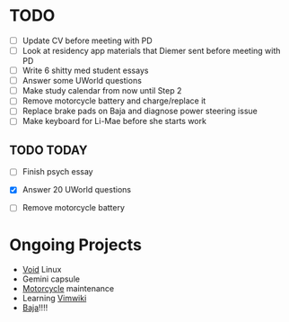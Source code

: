 # TODO
- [ ] Update CV before meeting with PD
- [ ] Look at residency app materials that Diemer sent before meeting with PD
- [ ] Write 6 shitty med student essays
- [ ] Answer some UWorld questions
- [ ] Make study calendar from now until Step 2
- [ ] Remove motorcycle battery and charge/replace it
- [ ] Replace brake pads on Baja and diagnose power steering issue
- [ ] Make keyboard for Li-Mae before she starts work

## TODO TODAY
- [ ] Finish psych essay
- [x] Answer 20 UWorld questions
- [ ] Remove motorcycle battery


# Ongoing Projects

- [Void](Void) Linux
- Gemini capsule
- [Motorcycle](Motorcycle) maintenance
- Learning [Vimwiki](Vimwiki)
- [Baja](Baja)!!!!
